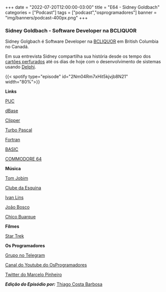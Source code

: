 +++
date = "2022-07-20T12:00:00-03:00"
title = "E64 - Sidney Goldbach"
categories = ["Podcast"]
tags = ["podcast","osprogramadores"]
banner = "img/banners/podcast-400px.png"
+++

### Sidney Goldbach - Software Developer na BCLIQUOR

Sidney Golgbach é Software Developer na [BCLIQUOR](https://www.bcliquorstores.com/) em British Columbia no Canadá.

Em sua entrevista Sidney compartilha sua história desde os tempo dos [cartões perfurados](https://pt.wikipedia.org/wiki/Cart%C3%A3o_perfurado) até os dias de hoje com o desenvolvimento de sistemas usando [Delphi](https://www.embarcadero.com/products/delphi).

{{< spotify type="episode" id="2Nm04Rm7xHit5kjvjb8N21" width="80%">}}

**Links**

[PUC](http://www.puc-rio.br/)

[dBase](https://en.wikipedia.org/wiki/DBase)

[Clipper](https://en.wikipedia.org/wiki/Clipper_(programming_language))

[Turbo Pascal](https://en.wikipedia.org/wiki/Turbo_Pascal)

[Fortran](https://en.wikipedia.org/wiki/Fortran)

[BASIC](https://en.wikipedia.org/wiki/BASIC)

[COMMODORE 64](https://en.wikipedia.org/wiki/Commodore_64)


**Música**

[Tom Jobim](https://en.wikipedia.org/wiki/Ant%C3%B4nio_Carlos_Jobim)

[Clube da Esquina](https://en.wikipedia.org/wiki/Clube_da_Esquina_(album))

[Ivan Lins](https://en.wikipedia.org/wiki/Ivan_Lins)

[João Bosco](https://en.wikipedia.org/wiki/Jo%C3%A3o_Bosco)

[Chico Buarque](https://en.wikipedia.org/wiki/Chico_Buarque)


**Filmes**

[Star Trek](https://ca.startrek.com/)


**Os Programadores**

[Grupo no Telegram](https://t.me/osprogramadores)

[Canal do Youtube do OsProgramadores](https://www.youtube.com/channel/UCt_YNYGl6K5yNXlXEQDdwWg?view_as=subscriber)

[Twitter do Marcelo Pinheiro](https://twitter.com/mpinheir)

***Edição do Episódio por:*** [Thiago Costa Barbosa](https://www.linkedin.com/in/ThiagoCostaBarbosa/)
